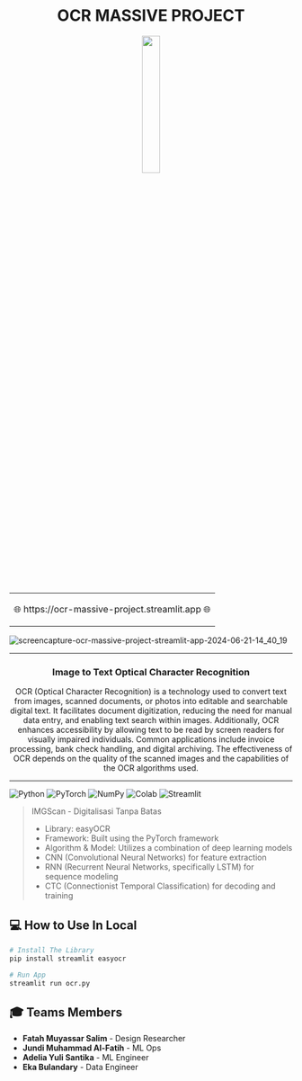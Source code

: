 <h1 align="center"> OCR MASSIVE PROJECT </h1>

<p align="center">
<img src="https://github.com/jundimuhammadalfatih/ocr/assets/91357888/25e8bfb9-65c5-481e-a67a-4b6f02327495" width="25%" height="25%" class="center">
</p>

<table align="center">
<tr align="center">
<td align="center">
<p align="center"> 🌐 https://ocr-massive-project.streamlit.app 🌐 </p>
</td>
</tr>
</table>

![screencapture-ocr-massive-project-streamlit-app-2024-06-21-14_40_19](https://github.com/jundimuhammadalfatih/ocr/assets/91357888/73c1f7bb-430f-4e5a-b4cd-c0bd59f61b53)

---

<h3 align="center"> Image to Text Optical Character Recognition </h3>

<p align="center">
OCR (Optical Character Recognition) is a technology used to convert text from images, scanned documents, or photos into editable and searchable digital text. It facilitates document digitization, reducing the need for manual data entry, and enabling text search within images. Additionally, OCR enhances accessibility by allowing text to be read by screen readers for visually impaired individuals. Common applications include invoice processing, bank check handling, and digital archiving. The effectiveness of OCR depends on the quality of the scanned images and the capabilities of the OCR algorithms used.
</p>

---

![Python](https://img.shields.io/badge/python-3670A0?style=for-the-badge&logo=python&logoColor=ffdd54) 
![PyTorch](https://img.shields.io/badge/PyTorch-%23EE4C2C.svg?style=for-the-badge&logo=PyTorch&logoColor=white)
![NumPy](https://img.shields.io/badge/numpy-%23013243.svg?style=for-the-badge&logo=numpy&logoColor=white)
![Colab](https://img.shields.io/badge/Colab-F9AB00?style=for-the-badge&logo=googlecolab&color=525252)
![Streamlit](https://img.shields.io/badge/Streamlit-FF4B4B?style=for-the-badge&logo=Streamlit&logoColor=white)

> IMGScan - Digitalisasi Tanpa Batas
> - Library: easyOCR
> - Framework: Built using the PyTorch framework
> - Algorithm & Model: Utilizes a combination of deep learning models
> - CNN (Convolutional Neural Networks) for feature extraction
> - RNN (Recurrent Neural Networks, specifically LSTM) for sequence modeling
> - CTC (Connectionist Temporal Classification) for decoding and training

## 💻 How to Use In Local 

```bash
# Install The Library
pip install streamlit easyocr

# Run App
streamlit run ocr.py
```

## 🎓 Teams Members 

- **Fatah Muyassar Salim** - Design Researcher
- **Jundi Muhammad Al-Fatih** - ML Ops
- **Adelia Yuli Santika** - ML Engineer
- **Eka Bulandary** - Data Engineer
